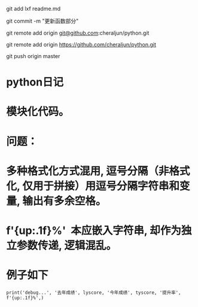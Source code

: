 git add lxf readme.md

git commit -m "更新函数部分"

git remote add origin git@github.com:cheraljun/python.git

git remote add origin https://github.com/cheraljun/python.git

git push origin master

# python日记

# 模块化代码。

# 问题：

# 多种格式化方式混用, 逗号分隔（非格式化, 仅用于拼接）用逗号分隔字符串和变量, 输出有多余空格。

# f'{up:.1f}%'  本应嵌入字符串, 却作为独立参数传递, 逻辑混乱。

# 例子如下

```
print('debug...', '去年成绩', lyscore, '今年成绩', tyscore, '提升率', f'{up:.1f}%',)
```
